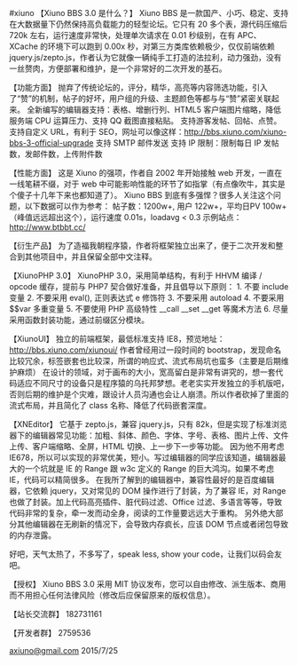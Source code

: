 #xiuno
【Xiuno BBS 3.0 是什么？】
Xiuno BBS 是一款国产、小巧、稳定、支持在大数据量下仍然保持高负载能力的轻型论坛。它只有 20 多个表，源代码压缩后 720k 左右，运行速度非常快，处理单次请求在 0.01 秒级别，在有 APC、XCache 的环境下可以跑到 0.00x 秒，对第三方类库依赖极少，仅仅前端依赖 jquery.js/zepto.js，作者认为它就像一辆纯手工打造的法拉利，动力强劲，没有一丝赘肉，方便部署和维护，是一个非常好的二次开发的基石。

【功能方面】
抛弃了传统论坛的，评分，精华，高亮等内容筛选功能，引入了“赞”的机制，帖子的好坏，用户组的升级、主题颜色等都与与“赞”紧密关联起来。
全新编写的编辑器支持：表格、增删行列、HTML5 客户端图片缩略，降低服务端 CPU 运算压力、支持 QQ 截图直接粘贴。
支持游客发帖、回帖、点赞。
支持自定义 URL，有利于 SEO，网址可以像这样：http://bbs.xiuno.com/xiuno-bbs-3-official-upgrade
支持 SMTP 邮件发送
支持 IP 限制：限制每日 IP 发帖数，发邮件数，上传附件数

【性能方面】
这是 Xiuno 的强项，作者自 2002 年开始接触 web 开发，一直在一线笔耕不缀，对于 web 中可能影响性能的环节了如指掌（有点像吹牛，其实是个傻子十几年下来也都知道了）。
Xiuno BBS 到底有多强悍？很多人关注这个问题，以下数据可以作为参考：
帖子数：1200w+, 用户 122w+，平均日PV 100w+（峰值远远超出这个），运行速度 0.01s，loadavg < 0.3
示例站点：http://www.btbbt.cc/

【衍生产品】
为了造福我朝程序猿，作者将框架独立出来了，便于二次开发和整合到其他项目中，并且保留全部中文注释。

【XiunoPHP 3.0】
XiunoPHP 3.0，采用简单结构，有利于 HHVM 编译 / opcode 缓存，提前与 PHP7 契合做好准备，并且倡导以下原则：
	1. 不要 include 变量
	2. 不要采用 eval(), 正则表达式 e 修饰符
	3. 不要采用 autoload
	4. 不要采用 $$var 多重变量
	5. 不要使用 PHP 高级特性 __call __set __get 等魔术方法
	6. 尽量采用函数封装功能，通过前缀区分模块。

【XiunoUI】
独立的前端框架，最低标准支持 IE8，预览地址：http://bbs.xiuno.com/xiunoui/
作者曾经用过一段时间的 bootstrap，发现命名比较冗余，标签嵌套也比较深，所谓的响应式、流式布局坑也蛮多（主要是后期维护麻烦）
在设计的领域，对于画布的大小，宽高留白是非常有讲究的，想一套代码适应不同尺寸的设备只是程序猿的乌托邦梦想。老老实实开发独立的手机版吧，否则后期的维护是个灾难，跟设计人员沟通也会让人崩溃。所以作者砍掉了里面的流式布局，并且简化了 class 名称、降低了代码嵌套深度。

【XNEditor】
它基于 zepto.js，兼容 jquery.js，只有 82k，但是实现了标准浏览器下的编辑器常见功能：加粗、斜体、颜色、字体、字号、表格、图片上传、文件上传、客户端缩略、全屏，HTML 切换、上一步下一步等功能。
因为他不用考虑IE678，所以可以实现的非常优美，短小。写过编辑器的同学应该知道，编辑器最大的一个坑就是 IE 的 Range 跟 w3c 定义的 Range 的巨大鸿沟。如果不考虑 IE，代码可以精简很多。
在我所了解到的编辑器中，兼容性最好的是百度编辑器，它依赖 jquery，又对常见的 DOM 操作进行了封装，为了兼容 IE，对 Range 也做了封装。加上代码高亮插件、脏代码过滤、Office 过滤、多语言等等，导致代码非常的复杂，牵一发而动全身，阅读的工作量要远远大于重构。
另外绝大部分其他编辑器在无刷新的情况下，会导致内存疯长，应该 DOM 节点或者闭包导致的内存泄露。

好吧，天气太热了，不多写了，speak less, show your code，让我们以码会友吧。

【授权】
Xiuno BBS 3.0 采用 MIT 协议发布，您可以自由修改、派生版本、商用而不用担心任何法律风险（修改后应保留原来的版权信息）。

【站长交流群】
182731161

【开发者群】
2759536

axiuno@gmail.com
2015/7/25
